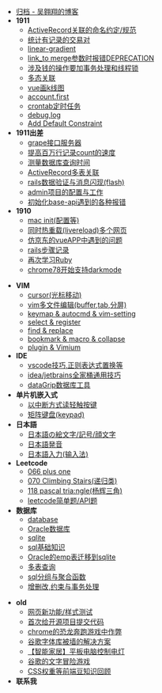 - [归档 - 吴翱翔的博客](/)
- **1911**
    - [ActiveRecord关联的命名约定/规范](2019/11_2/includes-assocation)
    - [统计有记录的交易对](2019/11_2/select-distinct)
    - [linear-gradient](2019/11_2/linear-gradient-warn)
    - [link_to merge参数时报错DEPRECATION](2019/11_2/link_to-merge-warning)
    - [涉及钱的操作要加事务处理和线程锁](2019/11_2/data-lock)
    - [多态关联](2019/11_2/ploy-associate)
    - [vue画k线图](2019/11_2/k-line-vue)
    - [account.first](2019/11_2/account-first)
    - [crontab定时任务](2019/11_2/crontab)
    - [debug,log](2019/11_2/rails-debug-log)
    - [Add Default Constraint](2019/11_2/add-default-constraint)
- **1911出差**
    - [grape接口服务器](2019/11_1/grape)
    - [提高百万行记录count的速度](2019/11_1/millions-count.md)
    - [测量数据库查询时间](2019/11_1/measure-qurey-time)
    - [ActiveRecord多表关联](/2019/11_1/join-query)
    - [rails数据验证与消息闪现(flash)](2019/11_1/validates)
    - [admin项目的配置与工作](2019/11_1/project-admin)
    - [初始化base-api遇到的各种报错](2019/11_1/base-api-error.md)
- **1910**
    - [mac init(配置等)](2019/10/mac-init)
    - [同时热重载(livereload)多个网页](2019/10/multi-livereload.md)
    - [仿京东的vueAPP中遇到的问题](2019/10/jd-vue-problem)
    - [rails步骤记录](2019/10/rails-step)
    - [再次学习Ruby](2019/10/ruby-restudy)
    - [chrome78开始支持darkmode](2019/10/chrome-dark-mode)
<!-- archive -->
- **VIM**
    - [cursor(光标移动)](archive/vim/cursor)
    - [vim多文件编辑(buffer,tab,分屏)](archive/vim/multi-files)
    - [keymap & autocmd & vim-setting](archive/vim/keymap)
    - [select & register](archive/vim/select)
    - [find & replace](archive/vim/find)
    - [bookmark & macro & collapse](archive/vim/bookmark)
    - [plugin & Vimium](archive/vim/plugin)
- **IDE**
    - [vscode技巧,正则表达式置换等](archive/IDE/vscode/index)
    - [idea/jetbrains全家桶通用技巧](archive/IDE/idea)
    - [dataGrip数据库工具](archive/IDE/datagrip)
- **单片机嵌入式**
    - [以中断方式读轻触按键](archive/embedded/button-interrupt/index)
    - [矩阵键盘(keypad)](archive/embedded/keypad/index)
- **日本語**
    - [日本語の絵文字/記号/顔文字](archive/japanese/kigou)
    - [日本語発音](archive/japanese/hatsuon)
    - [日本語入力(输入法)](archive/japanese/nyuuryoku)
- **Leetcode**
    - [066 plus one](archive/leetcode/066-plus-one)
    - [070 Climbing Stairs(递归类)](archive/leetcode/070-climbing-stairs)
    - [118 pascal tria:ngle(杨辉三角)](archive/leetcode/118-pascal-triangle)
    - [leetcode简单题/API题](archive/leetcode/leetcode-easy)
- **数据库**
    - [database](archive/database/database)
    - [Oracle数据库](archive/database/oracle-database/index)
    - [sqlite](archive/database/sqlite)
    - [sql基础知识](archive/database/sql-basic)
    - [Oracle的emp表迁移到sqlite](archive/database/oracle-migrate-to-sqlite/index)
    - [多表查询](archive/database/join)
    - [sql分组与聚合函数](archive/database/sql-group)
    - [增删改,约束与事务处理](archive/database/sql-update)
<!-- /archive -->
- **old**
    - [网页新功能/样式测试](old/test)
    - [首次给开源项目提交代码](old/pull-request-to-scoop/index)
    - [chrome的恐龙奔跑游戏中作弊](old/chrome-game-cheat/index)
    - [谷歌字体库被墙的解决方案](old/google-font-block-solution)
    - [【智能家居】平板电脑控制电灯](old/rpi-gpio.md)
    - [谷歌的文字冒险游戏](old/google-text-adventure)
    - [CSS权重等前端豆知识回顾](old/css-specificity)
- **联系我**
    <!-- - [我的简历](old/resume.html) -->